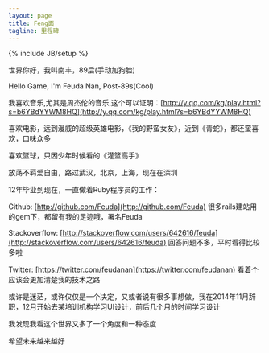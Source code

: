 ```yaml
---
layout: page
title: Feng面
tagline: 里程碑 
---
```

{% include JB/setup %}

世界你好，我叫南丰，89后(手动加狗脸)

Hello Game, I'm Feuda Nan, Post-89s(Cool)

我喜欢音乐,尤其是周杰伦的音乐,这个可以证明：[http://y.qq.com/kg/play.html?s=b6YBdYYWM8HQ](http://y.qq.com/kg/play.html?s=b6YBdYYWM8HQ)

喜欢电影，远到漫威的超级英雄电影，《我的野蛮女友》，近到《青蛇》，都还蛮喜欢，口味众多

喜欢篮球，只因少年时候看的《灌篮高手》

放荡不羁爱自由，路过武汉，北京，上海，现在在深圳

12年毕业到现在，一直做着Ruby程序员的工作：

Github: [http://github.com/Feuda](http://github.com/Feuda)
很多rails建站用的gem下，都留有我的足迹哦，署名Feuda

Stackoverflow: [http://stackoverflow.com/users/642616/feuda](http://stackoverflow.com/users/642616/feuda)
回答问题不多，平时看得比较多啦

Twitter: [https://twitter.com/feudanan](https://twitter.com/feudanan)
看着个应该会更加清楚我的技术之路

或许是迷茫，或许仅仅是一个决定，又或者说有很多事想做，我在2014年11月辞职，12月开始去某培训机构学习UI设计，前后几个月的时间学习设计

我发现我看这个世界又多了一个角度和一种态度

希望未来越来越好
